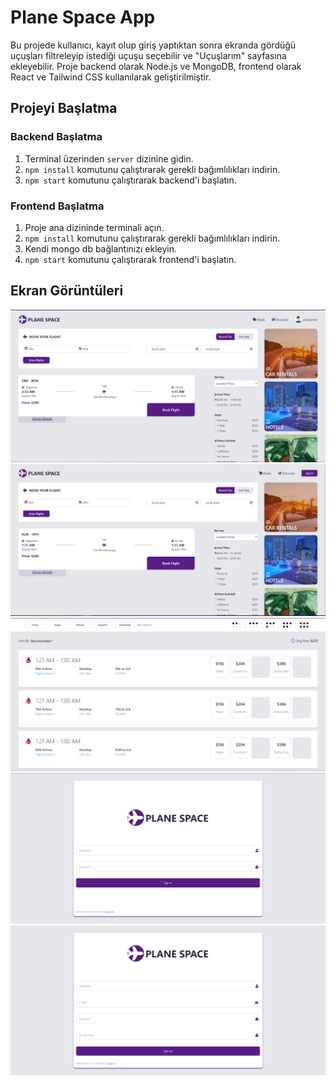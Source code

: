 # Plane Space App

Bu projede kullanıcı, kayıt olup giriş yaptıktan sonra ekranda gördüğü uçuşları filtreleyip istediği uçuşu seçebilir ve "Uçuşlarım" sayfasına ekleyebilir. Proje backend olarak Node.js ve MongoDB, frontend olarak React ve Tailwind CSS kullanılarak geliştirilmiştir.

## Projeyi Başlatma

### Backend Başlatma

1. Terminal üzerinden `server` dizinine gidin.
2. `npm install` komutunu çalıştırarak gerekli bağımlılıkları indirin.
3. `npm start` komutunu çalıştırarak backend'i başlatın.

### Frontend Başlatma

1. Proje ana dizininde terminali açın.
2. `npm install` komutunu çalıştırarak gerekli bağımlılıkları indirin.
3. Kendi mongo db bağlantınızı ekleyin.
4. `npm start` komutunu çalıştırarak frontend'i başlatın.

## Ekran Görüntüleri

![](home-page-1.png)
![](home-page-2.png)
![](my-flights-page.png)
![](sign-in.png)
![](sign-up.png)
